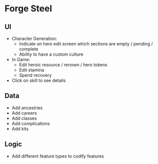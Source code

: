 # Forge Steel

## UI

* Character Generation:
  * Indicate on hero edit screen which sections are empty / pending / complete
  * Ability to have a custom culture
* In Game:
  * Edit heroic resource / renown / hero tokens
  * Edit stamina
  * Spend recovery
* Click on skill to see details

## Data

* Add ancestries
* Add careers
* Add classes
* Add complications
* Add kits

## Logic

* Add different feature types to codify features

